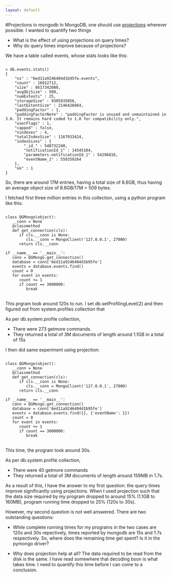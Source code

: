 ```yaml
---
layout: default
---
```

#Projections in mongodb
In MongoDB, one should use [projections](https://docs.mongodb.org/manual/tutorial/project-fields-from-query-results/) wherever possible. I wanted to quantify two things

* What is the effect of using projections on query times?
* Why do query times improve because of projections?

We have a table called events, whose stats looks like this:

<pre><code>
> db.events.stats()
{
	"ns" : "6ed11a9246404d1b95fe.events",
	"count" : 16912712,
	"size" : 8617342080,
	"avgObjSize" : 509,
	"numExtents" : 25,
	"storageSize" : 9305935856,
	"lastExtentSize" : 2146426864,
	"paddingFactor" : 1,
	"paddingFactorNote" : "paddingFactor is unused and unmaintained in 3.0. It remains hard coded to 1.0 for compatibility only.",
	"userFlags" : 1,
	"capped" : false,
	"nindexes" : 4,
	"totalIndexSize" : 1167933424,
	"indexSizes" : {
		"_id_" : 548732240,
		"notificationId_1" : 14545104,
		"parameters.notificationId_1" : 54296816,
		"eventName_1" : 550359264
	},
	"ok" : 1
}
</code></pre>

So, there are around 17M entries, having a total size of 8.6GB, thus having an average object
size of 8.6GB/17M = 509 bytes.

I fetched first three million entries in this collection, using a python program like this:
<pre>
<code>
class QGMongo(object):
   __conn = None
   @classmethod
   def get_connection(cls):
      if cls.__conn is None:
         cls.__conn = MongoClient('127.0.0.1', 27000)
      return cls.__conn

if __name__ == '__main__':
   conn = QGMongo.get_connection()
   database = conn['6ed11a9246404d1b95fe']
   events = database.events.find()
   count = 0
   for event in events:
      count += 1
      if count == 3000000:
         break
</code>
</pre>

This prgram took around 120s to run.
I set db.setProfilingLevel(2) and then figured out from system.profiles collection that

As per db.system.profile collection,

* There were 273 getmore commands.
* They returned a total of 3M documents of length around 1.1GB in a total of 15s

I then did same experiment using projection:
<pre>
<code>
class QGMongo(object):
   __conn = None
   @classmethod
   def get_connection(cls):
      if cls.__conn is None:
         cls.__conn = MongoClient('127.0.0.1', 27000)
      return cls.__conn

if __name__ == '__main__':
   conn = QGMongo.get_connection()
   database = conn['6ed11a9246404d1b95fe']
   events = database.events.find({}, {'eventName': 1})
   count = 0
   for event in events:
      count += 1
      if count == 3000000:
         break
</code>
</pre>

This time, the program took around 30s. 

As per db.system.profile collection,

* There were 40 getmore commands
* They returned a total of 3M documents of length around 159MB in 1.7s. 

As a result of this, I have the answer to my first question: the query times improve significantly
using projections. When I used projection such that the data size required by my program dropped to
around 15% (1.1GB to 160MB), program running time dropped to 25% (120s to 30s).

However, my second question is not well answered. There are two outstanding questions:

* While complete running times for my programs in the two cases are 120s and 30s repectively,
times reported by mongodb are 15s and 1.7s respectively. So, where does the remaining time
get spent? Is it in the pymongo driver?  

* Why does projection help at all? The data required to be read from the disk is the
same. I have read somewhere that decoding bson is what takes time. I need to quantify
this time before I can come to a conclusion.
